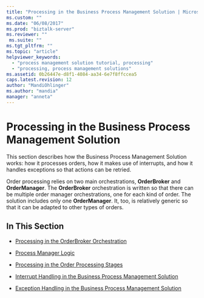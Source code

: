 ```yaml
---
title: "Processing in the Business Process Management Solution | Microsoft Docs"
ms.custom: ""
ms.date: "06/08/2017"
ms.prod: "biztalk-server"
ms.reviewer: ""
 ms.suite: ""
ms.tgt_pltfrm: ""
ms.topic: "article"
helpviewer_keywords: 
  - "process management solution tutorial, processing"
  - "processing, process management solutions"
ms.assetid: 0b26447e-d8f1-4084-aa34-6e7f8ffccea5
caps.latest.revision: 12
author: "MandiOhlinger"
ms.author: "mandia"
manager: "anneta"
---
```

# Processing in the Business Process Management Solution
This section describes how the Business Process Management Solution works: how it processes orders, how it makes use of interrupts, and how it handles exceptions so that actions can be retried.  
  
 Order processing relies on two main orchestrations, **OrderBroker** and **OrderManager**. The **OrderBroker** orchestration is written so that there can be multiple order manager orchestrations, one for each kind of order. The solution includes only one **OrderManager**. It, too, is relatively generic so that it can be adapted to other types of orders.  
  
## In This Section  
  
-   [Processing in the OrderBroker Orchestration](../core/processing-in-the-orderbroker-orchestration.md)  
  
-   [Process Manager Logic](../core/process-manager-logic.md)  
  
-   [Processing in the Order Processing Stages](../core/processing-in-the-order-processing-stages.md)  
  
-   [Interrupt Handling in the Business Process Management Solution](../core/interrupt-handling-in-the-business-process-management-solution.md)  
  
-   [Exception Handling in the Business Process Management Solution](../core/exception-handling-in-the-business-process-management-solution.md)